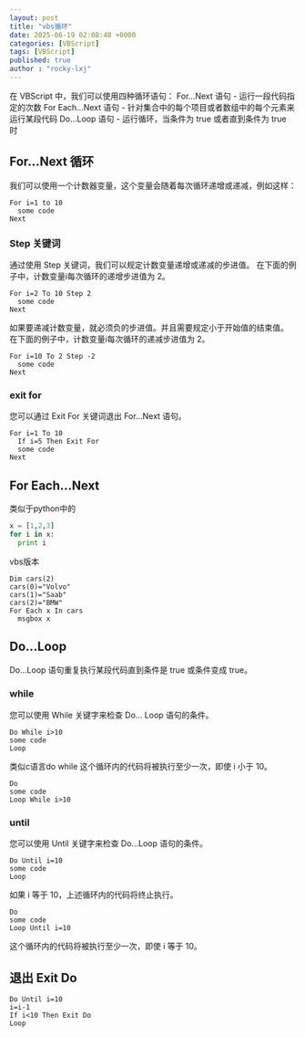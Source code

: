 ```yaml
---
layout: post
title: "vbs循环"
date: 2025-06-19 02:08:48 +0000
categories: [VBScript]
tags: [VBScript]
published: true
author : "rocky-lxj"
---
```

在 VBScript 中，我们可以使用四种循环语句：
For...Next 语句 - 运行一段代码指定的次数
For Each...Next 语句 - 针对集合中的每个项目或者数组中的每个元素来运行某段代码
Do...Loop 语句 - 运行循环，当条件为 true 或者直到条件为 true 时

## For...Next 循环
我们可以使用一个计数器变量，这个变量会随着每次循环递增或递减，例如这样：
```
For i=1 to 10
  some code
Next
```
### Step 关键词
通过使用 Step 关键词，我们可以规定计数变量递增或递减的步进值。
在下面的例子中，计数变量i每次循环的递增步进值为 2。
```
For i=2 To 10 Step 2
  some code
Next
```
如果要递减计数变量，就必须负的步进值。并且需要规定小于开始值的结束值。
在下面的例子中，计数变量i每次循环的递减步进值为 2。
```
For i=10 To 2 Step -2
  some code
Next
```
### exit for
您可以通过 Exit For 关键词退出 For...Next 语句。
```
For i=1 To 10
  If i=5 Then Exit For
  some code
Next
```

## For Each...Next
类似于python中的
```python
x = [1,2,3]
for i in x:
  print i
```
vbs版本
```
Dim cars(2)
cars(0)="Volvo"
cars(1)="Saab"
cars(2)="BMW"
For Each x In cars
  msgbox x
```


## Do...Loop
Do...Loop 语句重复执行某段代码直到条件是 true 或条件变成 true。

### while
您可以使用 While 关键字来检查 Do... Loop 语句的条件。
```
Do While i>10
some code
Loop
```
类似c语言do while
这个循环内的代码将被执行至少一次，即使 i 小于 10。
```
Do
some code
Loop While i>10
```

### until
您可以使用 Until 关键字来检查 Do...Loop 语句的条件。
```
Do Until i=10
some code
Loop
```
如果 i 等于 10，上述循环内的代码将终止执行。
```
Do
some code
Loop Until i=10
```
这个循环内的代码将被执行至少一次，即使 i 等于 10。

## 退出 Exit Do 
```
Do Until i=10
i=i-1
If i<10 Then Exit Do
Loop
```
